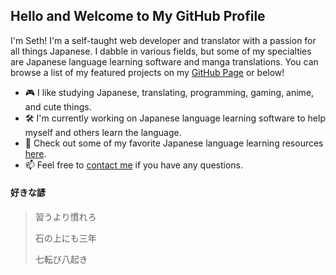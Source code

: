 ## Hello and Welcome to My GitHub Profile

I'm Seth! I'm a self-taught web developer and translator with a passion for all things Japanese. I dabble in various fields, but some of my specialties are Japanese language learning software and manga translations. You can browse a list of my featured projects on my [GitHub Page](https://sethclydesdale.github.io/#featured-projects) or below!

- 🎮 I like studying Japanese, translating, programming, gaming, anime, and cute things.
- 🛠 I'm currently working on Japanese language learning software to help myself and others learn the language.
- 🏯 Check out some of my favorite Japanese language learning resources [here](https://github.com/stars/SethClydesdale/lists/japanese-resources).
- 📫 Feel free to [contact me](https://sethclydesdale.github.io/#main-contact) if you have any questions.

#### 好きな諺

> 習うより慣れろ
>
> 石の上にも三年
> 
> 七転び八起き

<!---<p align="center">
  <img src="images/">
</p>--->
